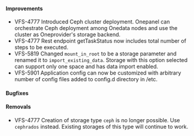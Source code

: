 #### Improvements

* VFS-4777 Introduced Ceph cluster deployment. Onepanel can orchestrate
  Ceph deployment among Onedata nodes and use the cluster as Oneprovider's
  storage backend.
* VFS-4777 Rest endpoint getTaskStatus now includes total number of steps to be
  executed.
* VFS-5819 Changed `mount_in_root` to be a storage parameter and renamed 
  it to `import_existing_data`. Storage with this option selected can support 
  only one space and has data import enabled.
* VFS-5901 Application config can now be customized with arbitrary number
  of config files added to config.d directory in /etc.


#### Bugfixes


#### Removals

* VFS-4777 Creation of storage type `ceph` is no longer possible. Use `cephrados`
  instead. Existing storages of this type will continue to work.
